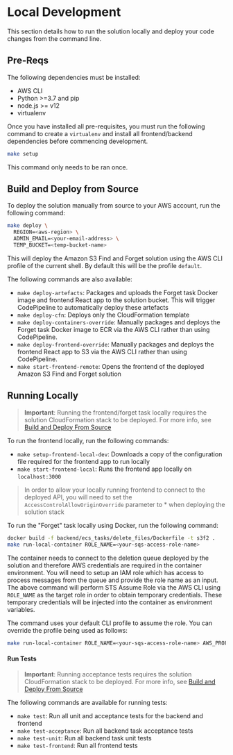 # Local Development

This section details how to run the solution locally and deploy
your code changes from the command line. 

## Pre-Reqs

The following dependencies must be installed:
* AWS CLI
* Python >=3.7 and pip
* node.js >= v12
* virtualenv

Once you have installed all pre-requisites, you must run the following
command to create a `virtualenv` and install all frontend/backend
dependencies before commencing development.

```bash
make setup
```

This command only needs to be ran once.

## Build and Deploy from Source

To deploy the solution manually from source to your AWS account, run
the following command:

```bash
make deploy \
  REGION=<aws-region> \
  ADMIN_EMAIL=<your-email-address> \
  TEMP_BUCKET=<temp-bucket-name>
```

This will deploy the Amazon S3 Find and Forget solution using the AWS CLI
profile of the current shell. By default this will be the profile `default`.

The following commands are also available:

- `make deploy-artefacts`: Packages and uploads the Forget task Docker image
and frontend React app to the solution bucket. This will trigger CodePipeline
to automatically deploy these artefacts 
- `make deploy-cfn`: Deploys only the CloudFormation template
- `make deploy-containers-override`: Manually packages and deploys the
Forget task Docker image to ECR via the AWS CLI rather than using CodePipeline.
- `make deploy-frontend-override`: Manually packages and deploys the
frontend React app to S3 via the AWS CLI rather than using CodePipeline.
- `make start-frontend-remote`: Opens the frontend of the deployed Amazon S3
Find and Forget solution

## Running Locally

> **Important**: Running the frontend/forget task locally requires the
> solution CloudFormation stack to be deployed. For more info, see 
> [Build and Deploy From Source](#build-and-deploy-from-source)

To run the frontend locally, run the following commands:

- `make setup-frontend-local-dev`: Downloads a copy of the configuration file
required for the frontend app to run locally
- `make start-frontend-local`: Runs the frontend app locally on
`localhost:3000`

> In order to allow your locally running frontend to connect to the deployed
> API, you will need to set the `AccessControlAllowOriginOverride` parameter
> to * when deploying the solution stack

To run the "Forget" task locally using Docker, run the following command:
```bash
docker build -f backend/ecs_tasks/delete_files/Dockerfile -t s3f2 .
make run-local-container ROLE_NAME=<your-sqs-access-role-name>
```

The container needs to connect to the deletion queue deployed by the solution
and therefore AWS credentials are required in the container environment. You
will need to setup an IAM role which has access to process messages from the
queue and provide the role name as an input. The above command will perform STS
Assume Role via the AWS CLI using `ROLE_NAME` as the target role in order to
obtain temporary credentials. These temporary credentials will be injected into
the container as environment variables.

The command uses your default CLI profile to assume the role. You can override
the profile being used as follows:
```bash
make run-local-container ROLE_NAME=<your-sqs-access-role-name> AWS_PROFILE=my-profile
```

#### Run Tests

> **Important**: Running acceptance tests requires the solution CloudFormation
> stack to be deployed. For more info, see
> [Build and Deploy From Source](#build-and-deploy-from-source)

The following commands are available for running tests:

- `make test`: Run all unit and acceptance tests for the backend and frontend 
- `make test-acceptance`: Run all backend task acceptance tests
- `make test-unit`: Run all backend task unit tests
- `make test-frontend`: Run all frontend tests
